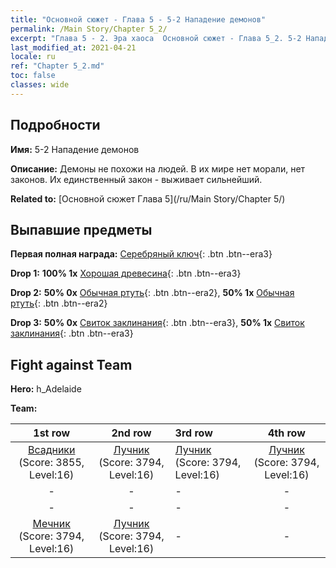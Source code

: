 ```yaml
---
title: "Основной сюжет - Глава 5 - 5-2 Нападение демонов"
permalink: /Main Story/Chapter 5_2/
excerpt: "Глава 5 - 2. Эра хаоса  Основной сюжет - Глава 5_2. 5-2 Нападение демонов"
last_modified_at: 2021-04-21
locale: ru
ref: "Chapter 5_2.md"
toc: false
classes: wide
---
```


## Подробности

 **Имя:** 5-2 Нападение демонов

 **Описание:** Демоны не похожи на людей. В их мире нет морали, нет законов. Их единственный закон - выживает сильнейший.

 **Related to:** [Основной сюжет Глава 5](/ru/Main Story/Chapter 5/)

## Выпавшие предметы

 **Первая полная награда:** [Серебряный ключ](/ru/Items/con_693/){: .btn .btn--era3}

 **Drop 1:** **100% 1x** [Хорошая древесина](/ru/Items/mat_13/){: .btn .btn--era3}

 **Drop 2:** **50% 0x** [Обычная ртуть](/ru/Items/mat_8/){: .btn .btn--era2}, **50% 1x** [Обычная ртуть](/ru/Items/mat_8/){: .btn .btn--era2}

 **Drop 3:** **50% 0x** [Свиток заклинания](/ru/Items/con_694/){: .btn .btn--era3}, **50% 1x** [Свиток заклинания](/ru/Items/con_694/){: .btn .btn--era3}


## Fight against Team
 **Hero:** h_Adelaide

 **Team:**


  | 1st row | 2nd row | 3rd row | 4th row |
  |:----:|:----:|:----|:----:|
  | [Всадники](/ru/units/Cavalier/) (Score: 3855, Level:16)  | [Лучник](/ru/units/Marksman/) (Score: 3794, Level:16)  | [Лучник](/ru/units/Marksman/) (Score: 3794, Level:16)  | [Лучник](/ru/units/Marksman/) (Score: 3794, Level:16)  |
  | - | - | - | - |
  | - | - | - | - |
  | [Мечник](/ru/units/Swordsman/) (Score: 3794, Level:16)  | [Лучник](/ru/units/Marksman/) (Score: 3794, Level:16)  | - | - |


